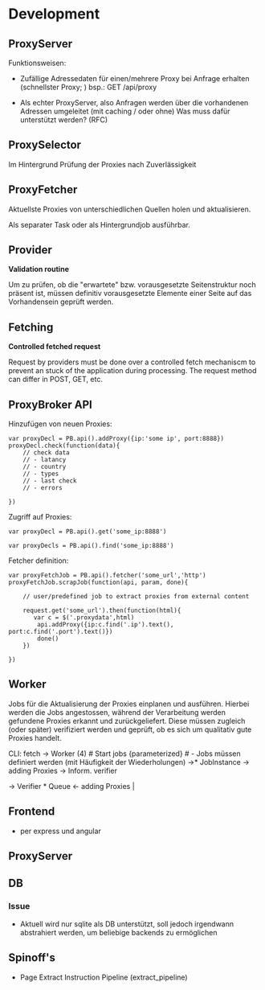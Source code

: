 # Development

## ProxyServer

Funktionsweisen:

- Zufällige Adressedaten für einen/mehrere Proxy bei Anfrage erhalten (schnellster Proxy; )
  bsp.: GET /api/proxy
  
- Als echter ProxyServer, also Anfragen werden über die vorhandenen Adressen umgeleitet (mit caching / oder ohne)
  Was muss dafür unterstützt werden? (RFC)
 
  
## ProxySelector 

Im Hintergrund Prüfung der Proxies nach Zuverlässigkeit


## ProxyFetcher

Aktuellste Proxies von unterschiedlichen Quellen holen und aktualisieren.

Als separater Task oder als Hintergrundjob ausführbar.


## Provider

**Validation routine**

Um zu prüfen, ob die "erwartete" bzw. vorausgesetzte Seitenstruktur noch präsent ist, 
müssen definitiv vorausgesetzte Elemente einer Seite auf das Vorhandensein geprüft werden.
  

## Fetching

**Controlled fetched request**

Request by providers must be done over a controlled fetch mechaniscm to prevent an stuck of the application during processing.
The request method can differ in POST, GET, etc. 


## ProxyBroker API

Hinzufügen von neuen Proxies:

```
var proxyDecl = PB.api().addProxy({ip:'some ip', port:8888})
proxyDecl.check(function(data){
    // check data
    // - latancy
    // - country
    // - types
    // - last check
    // - errors
    
})
```

Zugriff auf Proxies:

```
var proxyDecl = PB.api().get('some_ip:8888')

var proxyDecls = PB.api().find('some_ip:8888')
```


Fetcher definition:
```
var proxyFetchJob = PB.api().fetcher('some_url','http')
proxyFetchJob.scrapJob(function(api, param, done){

    // user/predefined job to extract proxies from external content 
    
    request.get('some_url').then(function(html){     
       var c = $('.proxydata',html)       
        api.addProxy({ip:c.find('.ip').text(), port:c.find('.port').text()})        
        done()
    })

})
```

## Worker 

Jobs für die Aktualisierung der Proxies einplanen und ausführen. Hierbei werden die Jobs angestossen, 
während der Verarbeitung werden gefundene Proxies erkannt und zurückgeliefert. Diese müssen zugleich (oder später) verifiziert werden und 
geprüft, ob es sich um qualitativ gute Proxies handelt.



CLI: fetch
  -> Worker (4) 
    # Start jobs {parameterized}
    # - Jobs müssen definiert werden (mit Häufigkeit der Wiederholungen) 
    ->* JobInstance
       -> adding Proxies -> Inform. verifier
         
         
  -> Verifier 
       * Queue <- adding Proxies
       | 
  
     



## Frontend

+ per express und angular


## ProxyServer


## DB

### Issue

 * Aktuell wird nur sqlite als DB unterstützt, soll jedoch irgendwann abstrahiert werden, um beliebige backends zu ermöglichen
 

## Spinoff's

 - Page Extract Instruction Pipeline (extract_pipeline)


